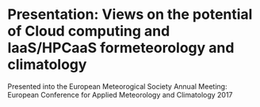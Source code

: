# Presentation: Views on the potential of Cloud computing and IaaS/HPCaaS formeteorology and climatology

Presented into the European Meteorogical Society Annual Meeting: European Conference for Applied Meteorology and Climatology 2017
